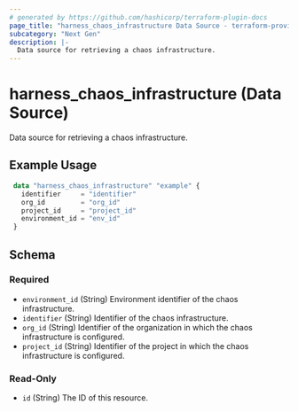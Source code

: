 ```yaml
---
# generated by https://github.com/hashicorp/terraform-plugin-docs
page_title: "harness_chaos_infrastructure Data Source - terraform-provider-harness"
subcategory: "Next Gen"
description: |-
  Data source for retrieving a chaos infrastructure.
---
```


# harness_chaos_infrastructure (Data Source)

Data source for retrieving a chaos infrastructure.

## Example Usage

```terraform
 data "harness_chaos_infrastructure" "example" {
   identifier     = "identifier"
   org_id         = "org_id"
   project_id     = "project_id"
   environment_id = "env_id"
 }
```

<!-- schema generated by tfplugindocs -->

## Schema

### Required

- `environment_id` (String) Environment identifier of the chaos infrastructure.
- `identifier` (String) Identifier of the chaos infrastructure.
- `org_id` (String) Identifier of the organization in which the chaos infrastructure is configured.
- `project_id` (String) Identifier of the project in which the chaos infrastructure is configured.

### Read-Only

- `id` (String) The ID of this resource.

